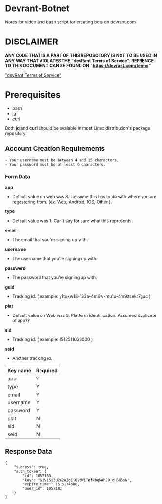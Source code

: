 # Devrant-Botnet

Notes for video and bash script for creating bots on devrant.com

# DISCLAIMER

**ANY CODE THAT IS A PART OF THIS REPOSOTORY IS NOT TO BE USED IN ANY WAY THAT VIOLATES THE "devRant Terms of Service". REFRENCE TO THIS DOCUMENT CAN BE FOUND ON "https://devrant.com/terms"**

["devRant Terms of Service"]( https://devrant.com/terms ) 



# Prerequisites

- bash 
- [jq]( https://stedolan.github.io/jq/ )
- [curl]( https://curl.haxx.se/ )

Both **jq** and **curl** should be avaiable in most Linux distribution's package repository. 

## Account Creation Requirements
    - Your username must be between 4 and 15 characters.
    - Your password must be at least 6 characters.


### Form Data

**app**
- Default value on web was 3. I assume this has to do with where you are regestering from. (ex. Web, Android, IOS, Other ). 

**type**
- Default value was 1. Can't say for sure what this represents.

**email**
- The email that you're signing up with.

**username**
- The username that you're signing up with.

**password**
- The password that you're signing up with.

**guid**
- Tracking id. ( example: y1tuxw18-133a-4m6w-mu1u-4m9zsekr7guc )

**plat**
- Default value on Web was 3. Platform identification. Assumed duplicate of app??

**sid**
- Tracking id. ( example: 1512511036000 )

**seid**
- Another tracking id. 


| Key name | Required |
| ---      | ---      |
| app      | Y        |
| type     | Y        |
| email    | Y        |
| username | Y        |
| password | Y        |
| plat     | N        |
| sid      | N        |
| seid     | N        |

## Response Data

```
{
    "success": true,
    "auth_token": {
        "id": 1057183,
        "key": "GiV15j3U2d2WZgCj6vbWiTefkbqNAhJ9_oHSH5sN",
        "expire_time": 1515174688,
        "user_id": 1057182
    }
}
```


